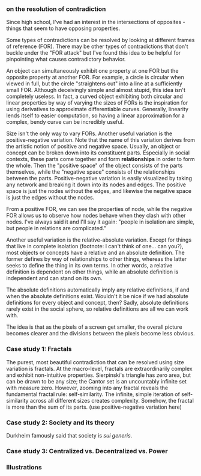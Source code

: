 ### on the resolution of contradiction

Since high school, I've had an interest in the intersections of opposites - things that seem to have opposing properties.

Some types of contradictions can be resolved by looking at different frames of reference (FOR). There may be other types of contradictions that don't buckle under the "FOR attack" but I've found this idea to be helpful for pinpointing what causes contradictory behavior. 

An object can simultaneously exhibit one property at one FOR but the opposite property at another FOR. For example, a circle is circular when viewed in full, but the circle "straightens out" into a line at a sufficiently small FOR. Although deceivingly simple and almost stupid, this idea isn't completely useless. In fact, a curved object exhibiting both circular and linear properties by way of varying the sizes of FORs is the inspiration for using derivatives to approximate differentiable curves. Generally, linearity lends itself to easier computation, so having a linear approximation for a complex, bendy curve can be incredibly useful. 

Size isn't the only way to vary FORs. Another useful variation is the positive-negative variation. Note that the name of this variation derives from the artistic notion of positive and negative space. Usually, an object or concept can be broken down into its constituent parts. Especially in social contexts, these parts come together and form **relationships** in order to form the whole. Then the "positive space" of the object consists of the parts themselves, while the "negative space" consists of the relationships between the parts. Positive-negative variation is easily visualized by taking any network and breaking it down into its nodes and edges. The positive space is just the nodes without the edges, and likewise the negative space is just the edges without the nodes. 

From a positive FOR, we can see the properties of node, while the negative FOR allows us to observe how nodes behave when they clash with other nodes. I've always said it and I'll say it again: "people in isolation are simple, but people in relations are complicated."

Another useful variation is the relative-absolute variation. Except for things that live in complete isolation (footnote: I can't think of one... can you?), most objects or concepts have a relative and an absolute definition. The former defines by way of relationships to other things, whereas the latter seeks to define the thing in its own terms. In other words, a relative definition is dependent on other things, while an absolute definition is independent and can stand on its own. 

The absolute definitions automatically imply any relative definitions, if and when the absolute definitions exist. Wouldn't it be nice if we had absolute definitions for every object and concept, then? Sadly, absolute definitions rarely exist in the social sphere, so relative definitions are all we can work with. 

The idea is that as the pixels of a screen get smaller, the overall picture becomes clearer and the divisions between the pixels become less obvious. 



### Case study 1: Fractals

The purest, most beautiful contradiction that can be resolved using size variation is fractals. At the macro-level, fractals are extraordinarily complex and exhibit non-intuitive properties. Sierpinski's triangle has zero area, but can be drawn to be any size; the Cantor set is an uncountably infinite set with measure zero. However, zooming into any fractal reveals the fundamental fractal rule: self-similarity. The infinite, simple iteration of self-similarity across all different sizes creates complexity. Somehow, the fractal is more than the sum of its parts. (use positive-negative variation here)

### Case study 2: Society and its theory

Durkheim famously said that society is *sui generis*. 

### Case study 3: Centralized vs. Decentralized vs. Power

### Illustrations

